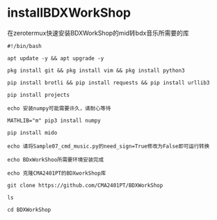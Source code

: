 # installBDXWorkShop 

 在zerotermux快速安装BDXWorkShop的mid转bdx音乐所需要的库
 ``` shell
 #!/bin/bash

apt update -y && apt upgrade -y

pkg install git && pkg install vim && pkg install python3

pip install brotli && pip install requests && pip install urllib3

pip install projects

echo 安装numpy可能需要许久，请耐心等待

MATHLIB="m" pip3 install numpy

pip install mido

echo 请将Sample07_cmd_music.py的need_sign=True修改为False即可运行转换

echo BDxWorkShoo所需要环境安装完成

echo 克隆CMA2401PT的BDXworkShop库

git clone https://github.com/CMA2401PT/BDXWorkShop

ls

cd BDXWorkShop
```
